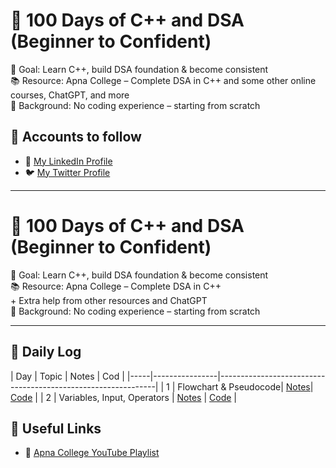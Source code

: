 # 💯 100 Days of C++ and DSA (Beginner to Confident)

🎯 Goal: Learn C++, build DSA foundation & become consistent  
📚 Resource: Apna College – Complete DSA in C++ and some other online courses, ChatGPT, and more  
🧠 Background: No coding experience – starting from scratch

## 🔗 Accounts to follow
- 💼 [My LinkedIn Profile](https://www.linkedin.com/in/saeed-ahmed78)
- 🐦 [My Twitter Profile](https://x.com/ahmed_8278?s=21)

---

# 💯 100 Days of C++ and DSA (Beginner to Confident)

🎯 Goal: Learn C++, build DSA foundation & become consistent  
📚 Resource: Apna College – Complete DSA in C++  
             + Extra help from other resources and ChatGPT  
🧠 Background: No coding experience – starting from scratch

---

## 🚀 Daily Log

| Day |     Topic      |           Notes             |           Cod                  |
|-----|----------------|--------------------------------------------------------------|
|  1  | Flowchart & Pseudocode| [Notes](Week1/Day1-Lecture1/Notes-Lecture1-Flowchart-Pseudocode.md)| [Code](Week1/Day1-Lecture1/Lecture1-Flowchart-Pseudocode.cpp) |
|  2  | Variables, Input, Operators  | [Notes](Week1/Day2-Lecture2/Notes-Lecture2-Variables-Operators-IO.md) | [Code](Week1/Day2-Lecture2/Lecture2-Variables-Operators-IO.cpp) |


## 🔗 Useful Links
- 🎥 [Apna College YouTube Playlist](https://www.youtube.com/playlist?list=PLfqMhTWNBTe0b2nM6JHVCnAkhQRGiZMSJ)


